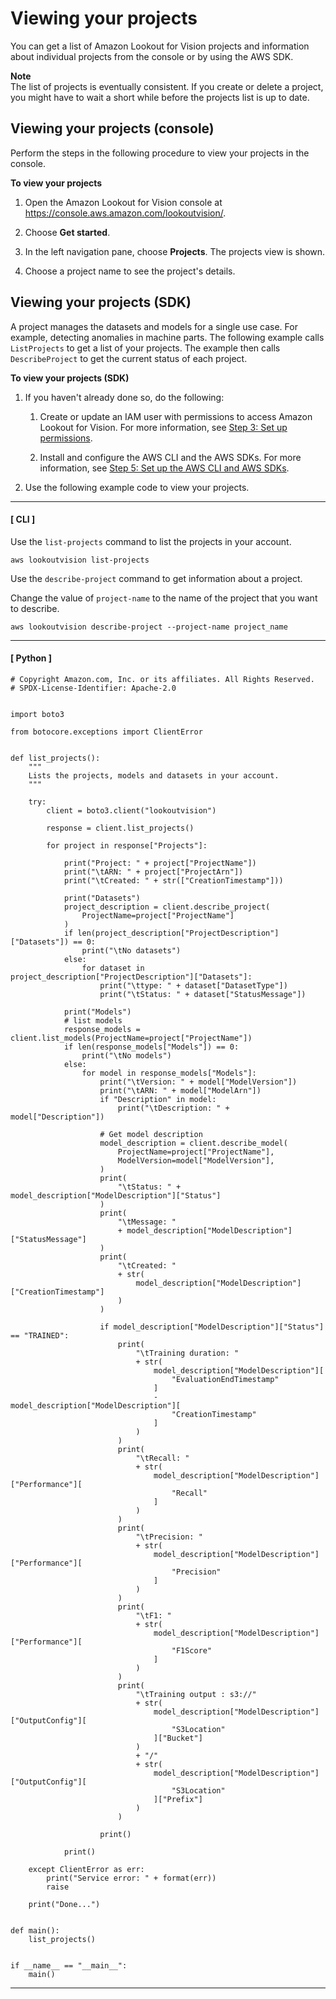 # Viewing your projects<a name="view-projects"></a>

You can get a list of Amazon Lookout for Vision projects and information about individual projects from the console or by using the AWS SDK\.

**Note**  
The list of projects is eventually consistent\. If you create or delete a project, you might have to wait a short while before the projects list is up to date\. 

## Viewing your projects \(console\)<a name="view-projects-console"></a>

Perform the steps in the following procedure to view your projects in the console\. 

**To view your projects**

1. Open the Amazon Lookout for Vision console at [ https://console\.aws\.amazon\.com/lookoutvision/]( https://console.aws.amazon.com/lookoutvision/)\.

1. Choose **Get started**\. 

1. In the left navigation pane, choose **Projects**\. The projects view is shown\.

1. Choose a project name to see the project's details\.

## Viewing your projects \(SDK\)<a name="view-projects-sdk"></a>

A project manages the datasets and models for a single use case\. For example, detecting anomalies in machine parts\. The following example calls `ListProjects` to get a list of your projects\. The example then calls `DescribeProject` to get the current status of each project\.

**To view your projects \(SDK\)**

1. If you haven't already done so, do the following:

   1. Create or update an IAM user with permissions to access Amazon Lookout for Vision\. For more information, see [Step 3: Set up permissions](su-setup-permissions.md)\. 

   1. Install and configure the AWS CLI and the AWS SDKs\. For more information, see [Step 5: Set up the AWS CLI and AWS SDKs](su-awscli-sdk.md)\.

1. Use the following example code to view your projects\.

------
#### [ CLI ]

   Use the `list-projects` command to list the projects in your account\.

   ```
   aws lookoutvision list-projects
   ```

   Use the `describe-project` command to get information about a project\.

   Change the value of `project-name` to the name of the project that you want to describe\.

   ```
   aws lookoutvision describe-project --project-name project_name
   ```

------
#### [ Python ]

   ```
   # Copyright Amazon.com, Inc. or its affiliates. All Rights Reserved.
   # SPDX-License-Identifier: Apache-2.0
   
   
   import boto3
   
   from botocore.exceptions import ClientError
   
   
   def list_projects():
       """
       Lists the projects, models and datasets in your account.
       """
   
       try:
           client = boto3.client("lookoutvision")
   
           response = client.list_projects()
   
           for project in response["Projects"]:
   
               print("Project: " + project["ProjectName"])
               print("\tARN: " + project["ProjectArn"])
               print("\tCreated: " + str(["CreationTimestamp"]))
   
               print("Datasets")
               project_description = client.describe_project(
                   ProjectName=project["ProjectName"]
               )
               if len(project_description["ProjectDescription"]["Datasets"]) == 0:
                   print("\tNo datasets")
               else:
                   for dataset in project_description["ProjectDescription"]["Datasets"]:
                       print("\ttype: " + dataset["DatasetType"])
                       print("\tStatus: " + dataset["StatusMessage"])
   
               print("Models")
               # list models
               response_models = client.list_models(ProjectName=project["ProjectName"])
               if len(response_models["Models"]) == 0:
                   print("\tNo models")
               else:
                   for model in response_models["Models"]:
                       print("\tVersion: " + model["ModelVersion"])
                       print("\tARN: " + model["ModelArn"])
                       if "Description" in model:
                           print("\tDescription: " + model["Description"])
   
                       # Get model description
                       model_description = client.describe_model(
                           ProjectName=project["ProjectName"],
                           ModelVersion=model["ModelVersion"],
                       )
                       print(
                           "\tStatus: " + model_description["ModelDescription"]["Status"]
                       )
                       print(
                           "\tMessage: "
                           + model_description["ModelDescription"]["StatusMessage"]
                       )
                       print(
                           "\tCreated: "
                           + str(
                               model_description["ModelDescription"]["CreationTimestamp"]
                           )
                       )
   
                       if model_description["ModelDescription"]["Status"] == "TRAINED":
                           print(
                               "\tTraining duration: "
                               + str(
                                   model_description["ModelDescription"][
                                       "EvaluationEndTimestamp"
                                   ]
                                   - model_description["ModelDescription"][
                                       "CreationTimestamp"
                                   ]
                               )
                           )
                           print(
                               "\tRecall: "
                               + str(
                                   model_description["ModelDescription"]["Performance"][
                                       "Recall"
                                   ]
                               )
                           )
                           print(
                               "\tPrecision: "
                               + str(
                                   model_description["ModelDescription"]["Performance"][
                                       "Precision"
                                   ]
                               )
                           )
                           print(
                               "\tF1: "
                               + str(
                                   model_description["ModelDescription"]["Performance"][
                                       "F1Score"
                                   ]
                               )
                           )
                           print(
                               "\tTraining output : s3://"
                               + str(
                                   model_description["ModelDescription"]["OutputConfig"][
                                       "S3Location"
                                   ]["Bucket"]
                               )
                               + "/"
                               + str(
                                   model_description["ModelDescription"]["OutputConfig"][
                                       "S3Location"
                                   ]["Prefix"]
                               )
                           )
   
                       print()
   
               print()
   
       except ClientError as err:
           print("Service error: " + format(err))
           raise
   
       print("Done...")
   
   
   def main():
       list_projects()
   
   
   if __name__ == "__main__":
       main()
   ```

------